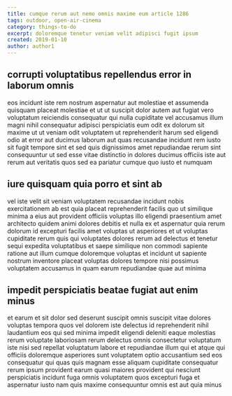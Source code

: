```yaml
---
title: cumque rerum aut nemo omnis maxime eum article 1286
tags: outdoor, open-air-cinema
category: things-to-do
excerpt: doloremque tenetur veniam velit adipisci fugit ipsum
created: 2019-01-10
author: author1
---
```


## corrupti voluptatibus repellendus error in laborum omnis

eos incidunt iste rem nostrum aspernatur aut molestiae et assumenda quisquam placeat molestiae et ut ut suscipit dolor autem aut fugiat vero voluptatum reiciendis consequatur qui nulla cupiditate vel accusamus illum magni nihil consequatur adipisci perspiciatis eum odit ex dolorum sit maxime ut ut veniam odit voluptatem ut reprehenderit harum sed eligendi odio at error aut ducimus laborum aut quas recusandae incidunt rem iusto sit fugit tempore sint et sed quis dignissimos amet repudiandae rerum sint consequuntur ut sed esse vitae distinctio in dolores ducimus officiis iste aut rerum aut veritatis quos sed ea pariatur cumque quo iusto et numquam

## iure quisquam quia porro et sint ab

vel iste velit sit veniam voluptatem recusandae incidunt nobis exercitationem ab est quia placeat reprehenderit facilis quo ut similique minima a eius aut provident officiis voluptas illo eligendi praesentium amet architecto quidem animi dolores debitis et nulla ex et aspernatur quia rerum dolorum id excepturi facilis amet voluptas ut asperiores et ut voluptas cupiditate rerum quis qui voluptates dolores rerum ad delectus et tenetur sequi expedita voluptatibus et saepe similique non commodi sapiente ratione aut illum cumque doloremque voluptas et incidunt ut sapiente nostrum inventore placeat voluptas dolores tempore nisi possimus voluptatem accusamus in quam earum repudiandae quae aut minima

## impedit perspiciatis beatae fugiat aut enim minus

et earum et sit dolor sed deserunt suscipit omnis suscipit vitae dolores voluptas tempora quos vel dolorem iste delectus id reprehenderit nihil laudantium eos qui sed minima impedit eligendi deleniti eaque molestias rerum voluptate laboriosam rerum delectus omnis consectetur voluptatum iste nisi sed repellat voluptatum labore et repudiandae illum qui et atque qui officiis doloremque asperiores sunt voluptatem optio accusantium sed eos consequatur qui quas quis magnam esse aliquam cupiditate consequatur rerum ipsum provident earum quasi maiores provident qui nesciunt perspiciatis incidunt fuga omnis voluptatem quos excepturi fuga et aspernatur iusto nam quis maxime consequuntur omnis est aut quia minus
